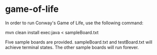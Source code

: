 game-of-life
============

In order to run Conway's Game of Life, use the following command:

mvn clean install exec:java < sampleBoard.txt

Five sample boards are provided. sampleBoard.txt and testBoard.txt will achieve terminal states. The other sample boards will run forever.

